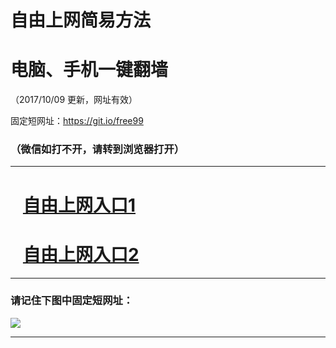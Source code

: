 ﻿# 自由上网简易方法

# 电脑、手机一键翻墙

（2017/10/09 更新，网址有效）

固定短网址：https://git.io/free99

### （微信如打不开，请转到浏览器打开）


***





# &nbsp;&nbsp; <a href="http://ft217606850.fwq-tz-1001.info/fwqtz01.html?t=100900123910 " target="_blank">自由上网入口1</a>
# &nbsp;&nbsp; <a href="http://ft2696618359.fwq-tz-1002.info/fwqtz02.html?t=100900122308 " target="_blank">自由上网入口2</a>
***

### 请记住下图中固定短网址：

<img src="https://s3-us-west-2.amazonaws.com/fwq-1001/yjfq-20170905okok.png" /> 


***

